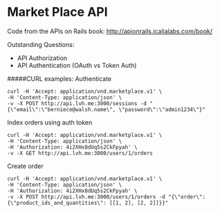 Market Place API
================
Code from the APIs on Rails book: http://apionrails.icalialabs.com/book/

Outstanding Questions:
* API Authorization
* API Authentication (OAuth vs Token Auth)

#####CURL examples:
Authenticate
```
curl -H 'Accept: application/vnd.marketplace.v1' \
-H 'Content-Type: application/json' \
-v -X POST http://api.lvh.me:3000/sessions -d "{\"email\":\"berniece@walsh.name\", \"password\":\"admin1234\"}"
```

Index orders using auth token
```
curl -H 'Accept: application/vnd.marketplace.v1' \
-H 'Content-Type: application/json' \
-H 'Authorization: 4i2XHx8dUq5s2CkFpyah' \
-v -X GET http://api.lvh.me:3000/users/1/orders
```

Create order
```
curl -H 'Accept: application/vnd.marketplace.v1' \
-H 'Content-Type: application/json' \
-H 'Authorization: 4i2XHx8dUq5s2CkFpyah' \
-v -X POST http://api.lvh.me:3000/users/1/orders -d "{\"order\":{\"product_ids_and_quantities\": [[1, 2], [2, 2]]}}"
```